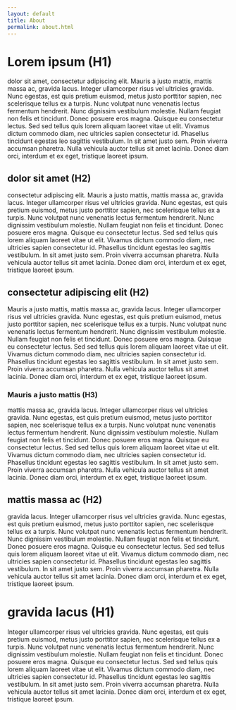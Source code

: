 ```yaml
---
layout: default
title: About
permalink: about.html
---
```


# Lorem ipsum (H1)

dolor sit amet, consectetur adipiscing elit. Mauris a justo mattis, mattis massa
ac, gravida lacus. Integer ullamcorper risus vel ultricies gravida. Nunc
egestas, est quis pretium euismod, metus justo porttitor sapien, nec scelerisque
tellus ex a turpis. Nunc volutpat nunc venenatis lectus fermentum hendrerit.
Nunc dignissim vestibulum molestie. Nullam feugiat non felis et tincidunt. Donec
posuere eros magna. Quisque eu consectetur lectus. Sed sed tellus quis lorem
aliquam laoreet vitae ut elit. Vivamus dictum commodo diam, nec ultricies sapien
consectetur id. Phasellus tincidunt egestas leo sagittis vestibulum. In sit amet
justo sem. Proin viverra accumsan pharetra. Nulla vehicula auctor tellus sit
amet lacinia. Donec diam orci, interdum et ex eget, tristique laoreet ipsum.


## dolor sit amet (H2)

consectetur adipiscing elit. Mauris a justo mattis, mattis massa ac, gravida
lacus. Integer ullamcorper risus vel ultricies gravida. Nunc egestas, est quis
pretium euismod, metus justo porttitor sapien, nec scelerisque tellus ex a
turpis. Nunc volutpat nunc venenatis lectus fermentum hendrerit. Nunc dignissim
vestibulum molestie. Nullam feugiat non felis et tincidunt. Donec posuere eros
magna. Quisque eu consectetur lectus. Sed sed tellus quis lorem aliquam laoreet
vitae ut elit. Vivamus dictum commodo diam, nec ultricies sapien consectetur id.
Phasellus tincidunt egestas leo sagittis vestibulum. In sit amet justo sem.
Proin viverra accumsan pharetra. Nulla vehicula auctor tellus sit amet lacinia.
Donec diam orci, interdum et ex eget, tristique laoreet ipsum.

## consectetur adipiscing elit (H2)

Mauris a justo mattis, mattis massa ac, gravida lacus. Integer ullamcorper risus
vel ultricies gravida. Nunc egestas, est quis pretium euismod, metus justo
porttitor sapien, nec scelerisque tellus ex a turpis. Nunc volutpat nunc
venenatis lectus fermentum hendrerit. Nunc dignissim vestibulum molestie. Nullam
feugiat non felis et tincidunt. Donec posuere eros magna. Quisque eu consectetur
lectus. Sed sed tellus quis lorem aliquam laoreet vitae ut elit. Vivamus dictum
commodo diam, nec ultricies sapien consectetur id. Phasellus tincidunt egestas
leo sagittis vestibulum. In sit amet justo sem. Proin viverra accumsan pharetra.
Nulla vehicula auctor tellus sit amet lacinia. Donec diam orci, interdum et ex
eget, tristique laoreet ipsum.

### Mauris a justo mattis (H3)

mattis massa ac, gravida lacus. Integer ullamcorper risus vel ultricies gravida.
Nunc egestas, est quis pretium euismod, metus justo porttitor sapien, nec
scelerisque tellus ex a turpis. Nunc volutpat nunc venenatis lectus fermentum
hendrerit. Nunc dignissim vestibulum molestie. Nullam feugiat non felis et
tincidunt. Donec posuere eros magna. Quisque eu consectetur lectus. Sed sed
tellus quis lorem aliquam laoreet vitae ut elit. Vivamus dictum commodo diam,
nec ultricies sapien consectetur id. Phasellus tincidunt egestas leo sagittis
vestibulum. In sit amet justo sem. Proin viverra accumsan pharetra. Nulla
vehicula auctor tellus sit amet lacinia. Donec diam orci, interdum et ex eget,
tristique laoreet ipsum.

## mattis massa ac (H2)

gravida lacus. Integer ullamcorper risus vel ultricies gravida.
Nunc egestas, est quis pretium euismod, metus justo porttitor sapien, nec
scelerisque tellus ex a turpis. Nunc volutpat nunc venenatis lectus fermentum
hendrerit. Nunc dignissim vestibulum molestie. Nullam feugiat non felis et
tincidunt. Donec posuere eros magna. Quisque eu consectetur lectus. Sed sed
tellus quis lorem aliquam laoreet vitae ut elit. Vivamus dictum commodo diam,
nec ultricies sapien consectetur id. Phasellus tincidunt egestas leo sagittis
vestibulum. In sit amet justo sem. Proin viverra accumsan pharetra. Nulla
vehicula auctor tellus sit amet lacinia. Donec diam orci, interdum et ex eget,
tristique laoreet ipsum.

# gravida lacus (H1)

Integer ullamcorper risus vel ultricies gravida. Nunc egestas, est quis pretium
euismod, metus justo porttitor sapien, nec scelerisque tellus ex a turpis. Nunc
volutpat nunc venenatis lectus fermentum hendrerit. Nunc dignissim vestibulum
molestie. Nullam feugiat non felis et tincidunt. Donec posuere eros magna.
Quisque eu consectetur lectus. Sed sed tellus quis lorem aliquam laoreet vitae
ut elit. Vivamus dictum commodo diam, nec ultricies sapien consectetur id.
Phasellus tincidunt egestas leo sagittis vestibulum. In sit amet justo sem.
Proin viverra accumsan pharetra. Nulla vehicula auctor tellus sit amet lacinia.
Donec diam orci, interdum et ex eget, tristique laoreet ipsum.
